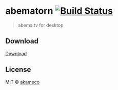 # abematorn [![Build Status](https://travis-ci.org/akameco/abematorn.svg?branch=master)](https://travis-ci.org/akameco/abematorn)

> abema.tv for desktop

## Download

[Download](https://github.com/akameco/yamada/releases)

## License

MIT © [akameco](http://akameco.github.io)
